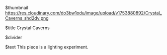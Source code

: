 $thumbnail https://res.cloudinary.com/do3bw1odu/image/upload/v1753880892/Crystal_Caverns_shd2dv.png

$title Crystal Caverns

$divider

$text This piece is a lighting experiment.
